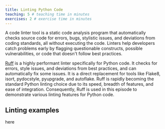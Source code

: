 ```yaml
---
title: Linting Python Code
teaching: 5 # teaching time in minutes
exercises: 2 # exercise time in minutes
---
```


A code linter tool is a static code analysis program that automatically checks source code for errors, bugs, stylistic issues, and deviations from coding standards, all without executing the code. Linters help developers catch problems early by flagging questionable constructs, possible vulnerabilities, or code that doesn't follow best practices.

[Ruff](https://docs.astral.sh/ruff/) is a highly performant linter specifically for Python code. It checks for errors, style issues, and deviations from best practices, and can automatically fix some issues. It is a direct replacement for tools like Flake8, isort, pydocstyle, pyupgrade, and autoflake. Ruff is rapidly becoming the standard Python linting choice due to its speed, breadth of features, and ease of integration. Consequently, Ruff is used in this episode to demonstrate various linting features for Python code.

## Linting examples

here
